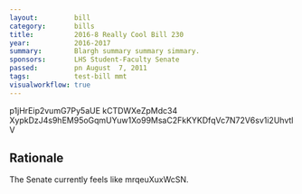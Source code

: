 ```yaml
---
layout:         bill
category:       bills
title:          2016-8 Really Cool Bill 230
year:           2016-2017
summary:        Blargh summary summary simmary.
sponsors:       LHS Student-Faculty Senate
passed:         pn August  7, 2011
tags:           test-bill mmt
visualworkflow: true
---
```



p1jHrEip2vumG7Py5aUE kCTDWXeZpMdc34 XypkDzJ4s9hEM95oGqmUYuw1Xo99MsaC2FkKYKDfqVc7N72V6sv1i2UhvtlV 




Rationale
---------
The Senate currently feels like mrqeuXuxWcSN.

